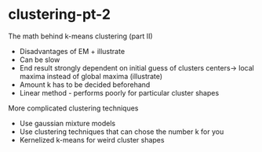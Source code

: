 # clustering-pt-2

The math behind k-means clustering (part II)
- Disadvantages of EM + illustrate
- Can be slow
- End result strongly dependent on initial guess of clusters centers→ local maxima instead of global maxima (illustrate)
- Amount k has to be decided beforehand
- Linear method - performs poorly for particular cluster shapes

More complicated clustering techniques
- Use gaussian mixture models
- Use clustering techniques that can chose the number k for you
- Kernelized k-means for weird cluster shapes
